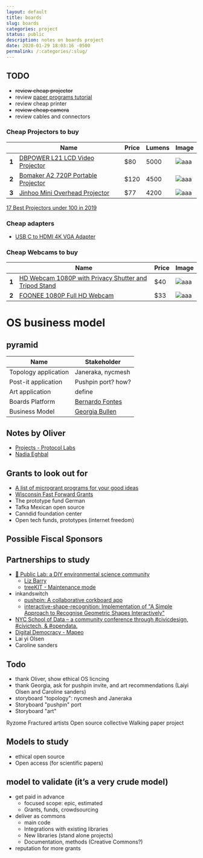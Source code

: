 ```yaml
---
layout: default
title: boards
slug: boards
categories: project
status: public
description: notes on boards project
date: 2020-01-29 18:03:16 -0500
permalink: /:categories/:slug/
---
```


## TODO

- ~~review cheap projector~~
- review [paper programs tutorial](https://www.youtube.com/watch?time_continue=121&v=pkwSoJrVWAY&feature=emb_title)
- review cheap printer
- ~~review cheap camera~~
- review cables and connectors

### Cheap Projectors to buy

|       | Name  | Price | Lumens | Image |
|-------|--------|---------|---------|---------|
| **1** | [DBPOWER L21 LCD Video Projector](https://www.amazon.com/DBPOWER-L21-Projector-Compatible-Smartphone/dp/B07VGCGRV2/ref=sr_1_4?keywords=DBPOWER+T20&qid=1584922652&s=electronics&sr=1-4) | $80   | 5000   | ![aaa](https://images-na.ssl-images-amazon.com/images/I/61SDXxKtFtL._AC_SL1000_.jpg) |
| **2** | [Bomaker A2 720P Portable Projector](https://www.amazon.com/Projector-Portable-Supported-Multimedia-Entertainment/dp/B0863HRY9G/ref=sr_1_1_sspa?keywords=GooBang+Doo+Projector%2C+2018&qid=1584922906&s=electronics&sr=1-1-spons&psc=1&spLa=ZW5jcnlwdGVkUXVhbGlmaWVyPUFQWElMVFhON1IzWjYmZW5jcnlwdGVkSWQ9QTA3ODU5NDUzOU9WWVlVTUlPWjJVJmVuY3J5cHRlZEFkSWQ9QTAwODIwNDgyN1FBMDJaOEU2WVNOJndpZGdldE5hbWU9c3BfYXRmJmFjdGlvbj1jbGlja1JlZGlyZWN0JmRvTm90TG9nQ2xpY2s9dHJ1ZQ==) | $120  | 4500   | ![aaa](https://images-na.ssl-images-amazon.com/images/I/71VGqKsNI8L._AC_SL1455_.jpg) |
| **3** | [ Jinhoo Mini Overhead Projector](https://www.amazon.com/Projector-Supported-2600Lux-Lifetime-Compatible/dp/B07MGQRWHH/ref=sr_1_4?keywords=DR.+J+HI-04&qid=1584921927&sr=8-4) | $77   | 4200   | ![aaa](https://images-na.ssl-images-amazon.com/images/I/51hVIWAfclL._AC_SL1000_.jpg) |

[17 Best Projectors under 100 in 2019](https://top10bestbudget.com/home/best-projectors-100-200-300-400/)

### Cheap adapters

- [USB C to HDMI 4K VGA Adapter](https://www.amazon.com/Adapter-Converter-Adaptor-Macbook-Chromebook/dp/B074HZMCQ3/ref=sr_1_3?keywords=usbc+projector+adapter&qid=1585067350&sr=8-3)


### Cheap Webcams to buy

|       | Name                                                         | Price | Image                                                        |
| ----- | ------------------------------------------------------------ | ----- | ------------------------------------------------------------ |
| **1** | [HD Webcam 1080P with Privacy Shutter and Tripod Stand](https://www.amazon.com/Streaming-Microphone-Widescreen-Conferencing-Recording/dp/B082X91MPP/ref=sr_1_3?keywords=webcam&qid=1584923615&sr=8-3) | $40   | ![aaa](https://images-na.ssl-images-amazon.com/images/I/71eaH2ZSa%2BL._AC_SL1500_.jpg) |
| **2** | [FOONEE 1080P Full HD Webcam](https://www.amazon.com/FOONEE-Reduction-Microphone-Conferencing-Recording/dp/B07Y243BXP/ref=sr_1_12?keywords=webcam&qid=1584923615&sr=8-12) | $33   | ![aaa](https://images-na.ssl-images-amazon.com/images/I/51GOrQ8w68L._AC_SL1000_.jpg) |




# OS business model

## pyramid

| Name                 | Stakeholder                                       |
| -------------------- | ------------------------------------------------- |
| Topology application | Janeraka, nycmesh                                 |
| Post-it application  | Pushpin port? how?                                |
| Art application      | define                                            |
| Boards Platform      | [Bernardo Fontes](mailto:bernardoxhc@gmail.com)   |
| Business Model       | [Georgia Bullen](mailto:georgia@simplysecure.org) |



## Notes by Oliver

- [Projects - Protocol Labs](https://protocol.ai/projects/)
- [Nadia Eghbal](https://nadiaeghbal.com/)



## Grants to look out for

- [A list of microgrant programs for your good ideas](https://github.com/nayafia/microgrants#a-list-of-microgrant-programs-for-your-good-ideas)
- [Wisconsin Fast Forward Grants](http://wisconsinfastforward.com/wff_standard.htm)
- The prototype fund German
- Tafka Mexican open source
- Canndid foundation center
- Open tech funds, prototypes (internet freedom)



## Possible Fiscal Sponsors



## Partnerships to study

- [🎈 Public Lab: a DIY environmental science community](https://publiclab.org/)
  - [Liz Barry](https://twitter.com/lizbarry)
  - [treeKIT - Maintenance mode](http://treekit.org/)
- inkandswitch
  - [pushpin: A collaborative corkboard app](https://github.com/inkandswitch/pushpin)
  - [interactive-shape-recognition: Implementation of "A Simple Approach to Recognise Geometric Shapes Interactively"](https://github.com/inkandswitch/interactive-shape-recognition)
- [NYC School of Data – a community conference through #civicdesign, #civictech, & #opendata.](https://schoolofdata.nyc/)
- [Digital Democracy - Mapeo](https://www.digital-democracy.org/mapeo/)
- Lai yi Olsen
- Caroline sanders

## Todo

- thank Oliver, show ethical OS licncing
- thank Georgia, ask for pushpin invite, and art recommendations (Laiyi Olsen and Caroline sanders)
- storyboard "topology": nycmesh and Janeraka
- Storyboard "pushpin" port
- Storyboard "art"


Ryzome
Fractured artists
Open source collective
Walking paper project


## Models to study

- ethical open source
- Open access (for scientific papers)

## model to validate (it’s a very crude model)

- get paid in advance
    - focused scope: epic, estimated 
    - Grants, funds, crowdsourcing
- deliver as commons
    - main code
    - Integrations with existing libraries
    - New libraries (stand alone projects)
    - Documentation, methods (Creative Commons?)
- reputation for more grants



